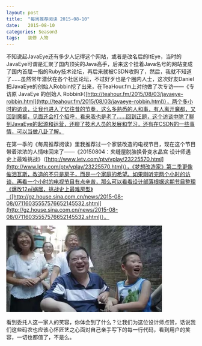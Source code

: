 ```yaml
---
layout: post
title:  "每周推荐阅读 2015-08-10"
date:   2015-08-10
categories: Season3
tags:   装修 人物
---
```


不知说起JavaEye还有多少人记得这个网站，或者是改名后的ItEye，当时的JavaEye可谓是汇聚了国内顶尖的Java高手，后来这个挂着Java名号的网站变成了国内首屈一指的Ruby技术论坛，再后来就被CSDN收购了，然后，我就不知道了……虽然常年潜伏在各个社区论坛，不过好歹也是个圈内人士，这次好友Daniel把JavaEye的创始人Robbin挖了出来，在TeaHour.fm上对他做了次专访——《专访原 JavaEye 的创始人 Robbin》（[http://teahour.fm/2015/08/03/javaeye-robbin.html](http://teahour.fm/2015/08/03/javaeye-robbin.html)），两个多小时的访谈，让我也进入了忆往昔的节奏，这么多熟悉的人和事，有人离开魔都，又回到魔都，见面还会打个招呼，看来我也是老了……回到正题，这个访谈中除了聊到JavaEye的起源和运营，还聊了技术人员的发展和学习，还有在CSDN的一些事情，可以当做八卦了解。

在第一季的《每周推荐阅读》里我推荐过一个家装改造的电视节目，现在这个节目带着浓浓的人情味回来了——《20150804：夹缝屋脱胎换骨变水晶宫 设计师遇史上最难挑战》（[http://www.letv.com/ptv/vplay/23225570.html](http://www.letv.com/ptv/vplay/23225570.html)），《梦想改造家》第二季更像催泪瓦斯，改造的不只是房子，而是一个家庭的希望。如果刚听完两个小时的访谈，再看一个小时的电视节目有点辛苦，那么可以看看设计部落根据这期节目整理《爆改12㎡蜗居，挑战史上最难房型》（[http://gz.house.sina.com.cn/news/2015-08-08/07116035557576652145532.shtml](http://gz.house.sina.com.cn/news/2015-08-08/07116035557576652145532.shtml)）。

![委托人这一家人的笑容](https://raw.githubusercontent.com/digitalsonic/recommend-reading/gh-pages/images/mxgzj-12m2.jpg)

看到委托人这一家人的笑容，你体会到了什么？让我们为这位设计师点赞，话说我们这些码农也应该心怀匠艺之心面对自己亲手写下的每一行代码，看到用户的笑容，一切也都值了，不是么。
